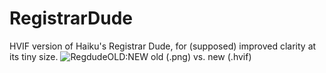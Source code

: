 # RegistrarDude
HVIF version of Haiku's Registrar Dude, for (supposed) improved clarity at its tiny size.
![RegdudeOLD:NEW](https://user-images.githubusercontent.com/5268574/231504515-037ceaee-3562-43dd-b291-bb2b8d66d2a0.png)
old (.png) vs. new (.hvif)
